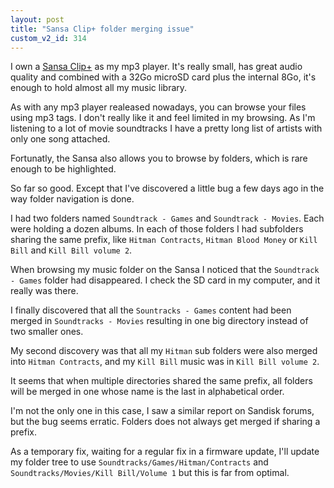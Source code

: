 ```yaml
---
layout: post
title: "Sansa Clip+ folder merging issue"
custom_v2_id: 314
---
```


<p>I own a <a title="Sansa Clip+ review on abi" href="http://anythingbutipod.com/2009/08/sandisk-sansa-clip-plus-review/" target="_blank">Sansa Clip+</a> as my mp3 player. It's really small, has great audio quality and combined with a 32Go microSD card plus the internal 8Go, it's enough to hold almost all my music library.</p>
<p>As with any mp3 player realeased nowadays, you can browse your files using mp3 tags. I don't really like it and feel limited in my browsing. As I'm listening to a lot of movie soundtracks I have a pretty long list of artists with only one song attached.</p>
<p>Fortunatly, the Sansa also allows you to browse by folders, which is rare enough to be highlighted.</p>
<p>So far so good. Except that I've discovered a little bug a few days ago in the way folder navigation is done.</p>
<p>I had two folders named <code>Soundtrack - Games</code> and <code>Soundtrack - Movies</code>. Each were holding a dozen albums. In each of those folders I had subfolders sharing the same prefix, like <code>Hitman Contracts</code>, <code>Hitman Blood Money</code> or <code>Kill Bill</code> and <code>Kill Bill volume 2</code>.</p>
<p>When browsing my music folder on the Sansa I noticed that the <code>Soundtrack - Games</code> folder had disappeared. I check the SD card in my computer, and it really was there.</p>
<p>I finally discovered that all the <code>Sountracks - Games</code> content had been merged in <code>Soundtracks - Movies</code> resulting in one big directory instead of two smaller ones.</p>
<p>My second discovery was that all my <code>Hitman</code> sub folders were also merged into <code>Hitman Contracts</code>, and my <code>Kill Bill</code> music was in <code>Kill Bill volume 2</code>.</p>
<p>It seems that when multiple directories shared the same prefix, all folders will be merged in one whose name is the last in alphabetical order.</p>
<p>I'm not the only one in this case, I saw a similar report on Sandisk forums, but the bug seems erratic. Folders does not always get merged if sharing a prefix.</p>
<p>As a temporary fix, waiting for a regular fix in a firmware update, I'll update my folder tree to use <code>Soundtracks/Games/Hitman/Contracts</code> and <code>Soundtracks/Movies/Kill Bill/Volume 1</code> but this is far from optimal.</p>